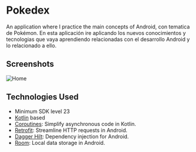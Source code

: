 # Pokedex
An application where I practice the main concepts of Android, con tematica de Pokémon.
En esta aplicación ire aplicando los nuevos conocimientos y tecnologias que vaya aprendiendo relacionadas con el desarrollo Android y lo relacionado a ello.

## Screenshots
![Home](screenshots/1.png)

## Technologies Used

- Minimum SDK level 23
- [Kotlin](https://kotlinlang.org/) based
- [Coroutines](https://developer.android.com/kotlin/coroutines): Simplify asynchronous code in Kotlin.
- [Retrofit](https://github.com/square/retrofit): Streamline HTTP requests in Android.
- [Dagger Hilt](https://developer.android.com/training/dependency-injection/hilt-android): Dependency injection for Android.
- [Room](https://developer.android.com/training/data-storage/room): Local data storage in Android.
